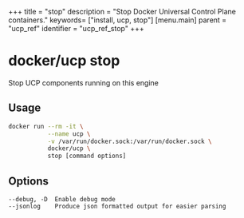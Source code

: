 +++
title = "stop"
description = "Stop Docker Universal Control Plane containers."
keywords= ["install, ucp, stop"]
[menu.main]
parent = "ucp_ref"
identifier = "ucp_ref_stop"
+++

# docker/ucp stop

Stop UCP components running on this engine

## Usage

```bash
docker run --rm -it \
           --name ucp \
           -v /var/run/docker.sock:/var/run/docker.sock \
           docker/ucp \
           stop [command options]
```

## Options

```nohighlight
--debug, -D  Enable debug mode
--jsonlog    Produce json formatted output for easier parsing
```
